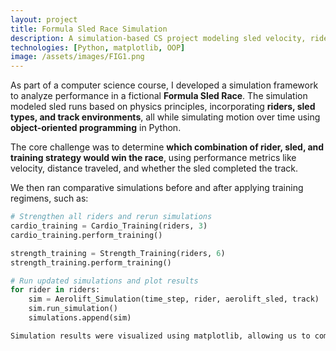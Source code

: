 ```yaml
---
layout: project
title: Formula Sled Race Simulation
description: A simulation-based CS project modeling sled velocity, rider performance, and training impact.
technologies: [Python, matplotlib, OOP]
image: /assets/images/FIG1.png
---
```


As part of a computer science course, I developed a simulation framework to analyze performance in a fictional **Formula Sled Race**. The simulation modeled sled runs based on physics principles, incorporating **riders, sled types, and track environments**, all while simulating motion over time using **object-oriented programming** in Python.

The core challenge was to determine **which combination of rider, sled, and training strategy would win the race**, using performance metrics like velocity, distance traveled, and whether the sled completed the track.


We then ran comparative simulations before and after applying training regimens, such as:

```python
# Strengthen all riders and rerun simulations
cardio_training = Cardio_Training(riders, 3)
cardio_training.perform_training()

strength_training = Strength_Training(riders, 6)
strength_training.perform_training()

# Run updated simulations and plot results
for rider in riders:
    sim = Aerolift_Simulation(time_step, rider, aerolift_sled, track)
    sim.run_simulation()
    simulations.append(sim)

Simulation results were visualized using matplotlib, allowing us to compare how different riders, sleds, and tracks performed under identical conditions. This also let us evaluate training benefits numerically and visually.
